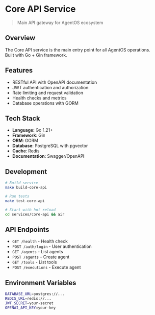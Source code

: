 # Core API Service

> Main API gateway for AgentOS ecosystem

## Overview

The Core API service is the main entry point for all AgentOS operations. Built with Go + Gin framework.

## Features

- RESTful API with OpenAPI documentation
- JWT authentication and authorization
- Rate limiting and request validation
- Health checks and metrics
- Database operations with GORM

## Tech Stack

- **Language**: Go 1.21+
- **Framework**: Gin
- **ORM**: GORM
- **Database**: PostgreSQL with pgvector
- **Cache**: Redis
- **Documentation**: Swagger/OpenAPI

## Development

```bash
# Build service
make build-core-api

# Run tests
make test-core-api

# Start with hot reload
cd services/core-api && air
```

## API Endpoints

- `GET /health` - Health check
- `POST /auth/login` - User authentication
- `GET /agents` - List agents
- `POST /agents` - Create agent
- `GET /tools` - List tools
- `POST /executions` - Execute agent

## Environment Variables

```bash
DATABASE_URL=postgres://...
REDIS_URL=redis://...
JWT_SECRET=your-secret
OPENAI_API_KEY=your-key
```